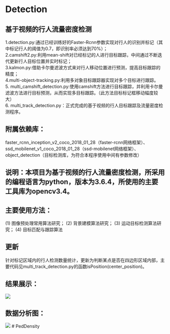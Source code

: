 # Detection
## 基于视频的行人流量密度检测

1.detection.py:通过已经训练好的Faster-Rcnn参数实现对行人的识别并标记（其中标记行人的阈值为0.7，即识别率必须达到70%）；<br>
2.camshift2.py:利用mean-shift对已经标记的人进行目标跟踪，中间通过不断迭代更新行人目标位置并实时标记；<br>
3.kalmon.py:借助卡尔曼滤波方式来对行人移动位置进行预测，提高目标跟踪的精度；<br>
4.multi-object-tracking.py:利用多对象目标跟踪器实现对多个目标进行跟踪。<br>
5. multi_camshift_detection.py:使用camshift方法进行目标跟踪，并利用卡尔曼滤波方法进行目标预测，从而实现多目标跟踪。（此方法目标标记框移动幅度较大）
<br>6. multi_track_detection.py：正式完成的基于视频的行人目标跟踪及流量密度检测程序。

## 附属依赖库：
faster_rcnn_inception_v2_coco_2018_01_28（faster-rcnn网络框架）、
ssd_mobilenet_v1_coco_2018_01_28（ssd-mobilenet网络框架）、object_detection（目标检测库，为符合本程序使用中间有参数修改）

## 说明：本项目为基于视频的行人流量密度检测，所采用的编程语言为python，版本为3.6.4，所使用的主要工具库为opencv3.4。



## 主要使用方法：
(1) 图像预处理常用算法研究； 
(2) 背景建模算法研究； 
(3) 运动目标检测算法研究； 
(4) 目标匹配与跟踪算法

## 更新
针对标记区域内的行人检测数量统计，更新为判断某点是否在四边形区域内部，主要代码见multi_track_detection.py的函数isPosition(center_position)。





## 结果展示：
![](https://github.com/librahfacebook/Detection/blob/master/result_images/result.jpg) 

## 数据分析图：<br>
![](https://github.com/librahfacebook/Detection/blob/master/result_images/analysis.png)
#   P e d D e n s i t y  
 